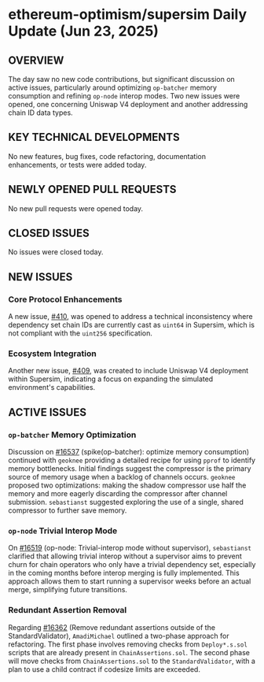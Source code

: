 # ethereum-optimism/supersim Daily Update (Jun 23, 2025)
## OVERVIEW 
The day saw no new code contributions, but significant discussion on active issues, particularly around optimizing `op-batcher` memory consumption and refining `op-node` interop modes. Two new issues were opened, one concerning Uniswap V4 deployment and another addressing chain ID data types.

## KEY TECHNICAL DEVELOPMENTS
No new features, bug fixes, code refactoring, documentation enhancements, or tests were added today.

## NEWLY OPENED PULL REQUESTS
No new pull requests were opened today.

## CLOSED ISSUES
No issues were closed today.

## NEW ISSUES
### Core Protocol Enhancements
A new issue, [#410](https://github.com/ethereum-optimism/supersim/issues/410), was opened to address a technical inconsistency where dependency set chain IDs are currently cast as `uint64` in Supersim, which is not compliant with the `uint256` specification.
### Ecosystem Integration
Another new issue, [#409](https://github.com/ethereum-optimism/supersim/issues/409), was created to include Uniswap V4 deployment within Supersim, indicating a focus on expanding the simulated environment's capabilities.

## ACTIVE ISSUES
### `op-batcher` Memory Optimization
Discussion on [#16537](https://github.com/ethereum-optimism/supersim/issues/16537) (spike(op-batcher): optimize memory consumption) continued with `geoknee` providing a detailed recipe for using `pprof` to identify memory bottlenecks. Initial findings suggest the compressor is the primary source of memory usage when a backlog of channels occurs. `geoknee` proposed two optimizations: making the shadow compressor use half the memory and more eagerly discarding the compressor after channel submission. `sebastianst` suggested exploring the use of a single, shared compressor to further save memory.

### `op-node` Trivial Interop Mode
On [#16519](https://github.com/ethereum-optimism/supersim/issues/16519) (op-node: Trivial-interop mode without supervisor), `sebastianst` clarified that allowing trivial interop without a supervisor aims to prevent churn for chain operators who only have a trivial dependency set, especially in the coming months before interop merging is fully implemented. This approach allows them to start running a supervisor weeks before an actual merge, simplifying future transitions.

### Redundant Assertion Removal
Regarding [#16362](https://github.com/ethereum-optimism/supersim/issues/16362) (Remove redundant assertions outside of the StandardValidator), `AmadiMichael` outlined a two-phase approach for refactoring. The first phase involves removing checks from `Deploy*.s.sol` scripts that are already present in `ChainAssertions.sol`. The second phase will move checks from `ChainAssertions.sol` to the `StandardValidator`, with a plan to use a child contract if codesize limits are exceeded.